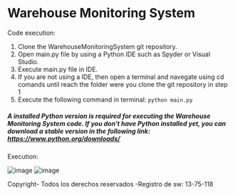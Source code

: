 # Warehouse Monitoring System

Code execution: 

1. Clone the WarehouseMonitoringSystem git repository.
2. Open main.py file by using a Python IDE such as Spyder or Visual Studio.
3. Execute main.py file in IDE.
4. If you are not using a IDE, then open a terminal and navegate using cd comands until reach the folder were you clone the git repository in step 1
5. Execute the following command in terminal: ``` python main.py ```

##### A installed Python version is required for executing the Warehouse Monitoring System code. If you don't have Python installed yet, you can download a stable version in the following link: https://www.python.org/downloads/

Execution:

![image](https://github.com/user-attachments/assets/52b9e792-445e-45e4-b6ac-4f536f9663b9)
![image](https://github.com/user-attachments/assets/72c4ca7e-5a76-4fb9-9427-6dcfcdeb8ef3)


Copyright- Todos los derechos reservados -Registro de sw: 13-75-118
